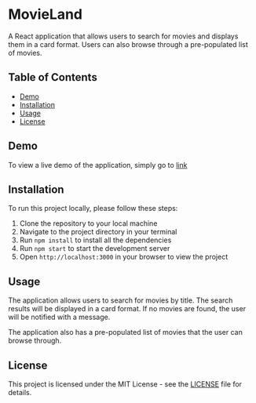 # MovieLand

A React application that allows users to search for movies and displays them in a card format. Users can also browse through a pre-populated list of movies.

## Table of Contents

- [Demo](#demo)
- [Installation](#installation)
- [Usage](#usage)
- [License](#license)

## Demo

To view a live demo of the application, simply go to [link](https://fzcuber.github.io/MovieLand/)

## Installation

To run this project locally, please follow these steps:

1. Clone the repository to your local machine
2. Navigate to the project directory in your terminal
3. Run `npm install` to install all the dependencies
4. Run `npm start` to start the development server
5. Open `http://localhost:3000` in your browser to view the project

## Usage

The application allows users to search for movies by title. The search results will be displayed in a card format. If no movies are found, the user will be notified with a message.

The application also has a pre-populated list of movies that the user can browse through.

## License

This project is licensed under the MIT License - see the [LICENSE](LICENSE) file for details.
